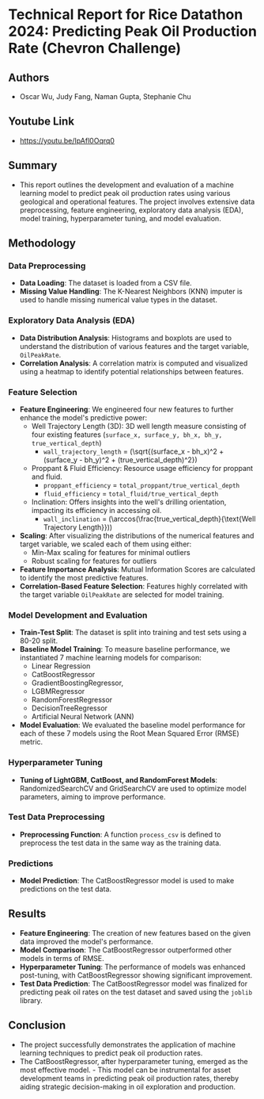 # Technical Report for Rice Datathon 2024: Predicting Peak Oil Production Rate (Chevron Challenge)
## Authors
- Oscar Wu, Judy Fang, Naman Gupta, Stephanie Chu

## Youtube Link
- https://youtu.be/IpAfl0Oqrq0

## Summary
- This report outlines the development and evaluation of a machine learning model to predict peak oil production rates using various geological and operational features. The project involves extensive data preprocessing, feature engineering, exploratory data analysis (EDA), model training, hyperparameter tuning, and model evaluation.

## Methodology
### Data Preprocessing
- **Data Loading**: The dataset is loaded from a CSV file.
- **Missing Value Handling**: The K-Nearest Neighbors (KNN) imputer is used to handle missing numerical value types in the dataset.

### Exploratory Data Analysis (EDA)
- **Data Distribution Analysis**: Histograms and boxplots are used to understand the distribution of various features and the target variable, `OilPeakRate`.
- **Correlation Analysis**: A correlation matrix is computed and visualized using a heatmap to identify potential relationships between features.

### Feature Selection
- **Feature Engineering**: We engineered four new features to further enhance the model's predictive power:
    - Well Trajectory Length (3D): 3D well length measure consisting of four existing features (`surface_x, surface_y, bh_x, bh_y, true_vertical_depth`)
        - `wall_trajectory_length` = \(\sqrt{(surface\_x - bh\_x)^2 + (surface\_y - bh\_y)^2 + (true\_vertical\_depth)^2}\)
    - Proppant & Fluid Efficiency: Resource usage efficiency for proppant and fluid.
        - `proppant_efficiency` = `total_proppant/true_vertical_depth`
        - `fluid_efficiency` = `total_fluid/true_vertical_depth`
    - Inclination: Offers insights into the well's drilling orientation, impacting its efficiency in accessing oil.
        - `wall_inclination` = \(\arccos(\frac{true\_vertical\_depth}{\text{Well Trajectory Length}})\)
- **Scaling**: After visualizing the distributions of the numerical features and target variable, we scaled each of them using either:
    - Min-Max scaling for features for minimal outliers
    - Robust scaling for features for outliers
- **Feature Importance Analysis**: Mutual Information Scores are calculated to identify the most predictive features.
- **Correlation-Based Feature Selection**: Features highly correlated with the target variable `OilPeakRate` are selected for model training.

### Model Development and Evaluation
- **Train-Test Split**: The dataset is split into training and test sets using a 80-20 split.
- **Baseline Model Training**: To measure baseline performance, we instantiated 7 machine learning models for comparison:
    - Linear Regression
    - CatBoostRegressor
    - GradientBoostingRegressor,
    - LGBMRegressor
    - RandomForestRegressor
    - DecisionTreeRegressor
    - Artificial Neural Network (ANN)
- **Model Evaluation**: We evaluated the baseline model performance for each of these 7 models using the Root Mean Squared Error (RMSE) metric.

### Hyperparameter Tuning
- **Tuning of LightGBM, CatBoost, and RandomForest Models**: RandomizedSearchCV and GridSearchCV are used to optimize model parameters, aiming to improve performance.

### Test Data Preprocessing
- **Preprocessing Function**: A function `process_csv` is defined to preprocess the test data in the same way as the training data.

### Predictions
- **Model Prediction**: The CatBoostRegressor model is used to make predictions on the test data.

## Results
- **Feature Engineering**: The creation of new features based on the given data improved the model's performance.
- **Model Comparison**: The CatBoostRegressor outperformed other models in terms of RMSE.
- **Hyperparameter Tuning**: The performance of models was enhanced post-tuning, with CatBoostRegressor showing significant improvement.
- **Test Data Prediction**: The CatBoostRegressor model was finalized for predicting peak oil rates on the test dataset and saved using the `joblib` library.

## Conclusion
- The project successfully demonstrates the application of machine learning techniques to predict peak oil production rates.
- The CatBoostRegressor, after hyperparameter tuning, emerged as the most effective model. - This model can be instrumental for asset development teams in predicting peak oil production rates, thereby aiding strategic decision-making in oil exploration and production.
